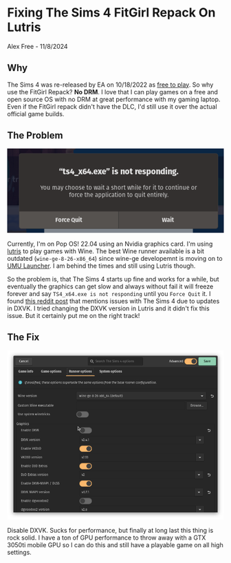 # Fixing The Sims 4 FitGirl Repack On Lutris

Alex Free - 11/8/2024

## Why

The Sims 4 was re-released by EA on 10/18/2022 as [free to play](https://help.ea.com/en/help/the-sims/the-sims-4/sims-4-free-to-play/). So why use the FitGirl Repack? **No DRM**. I love that I can play games on a free and open source OS with no DRM at great performance with my gaming laptop. Even if the FitGirl repack didn't have the DLC, I'd still use it over the actual official game builds. 

## The Problem
 
 ![exe-is-not-responding](exe-is-not-responding.png)

Currently, I'm on Pop OS! 22.04 using an Nvidia graphics card. I'm using [lutris](https://lutris.net/) to play games with Wine. The best Wine runner available is a bit outdated (`wine-ge-8-26-x86_64`) since wine-ge developemnt is moving on to [UMU Launcher](https://github.com/Open-Wine-Components/umu-launcher). I am behind the times and still using Lutris though.

So the problem is, that The Sims 4 starts up fine and works for a while, but eventually the graphics can get slow and always without fail it will freeze forever and say `TS4_x64.exe is not responding` until you `Force Quit` it. I found [this reddit post](https://web.archive.org/web/20220606181931/https://www.reddit.com/r/Piracy/comments/hwc6hf/sims4_fitgirl_repack_64_bit_version_on_linux/) that mentions issues with The Sims 4 due to updates in DXVK. I tried changing the DXVK version in Lutris and it didn't fix this issue. But it certainly put me on the right track!

## The Fix

![the-sims-4-settings-for-lutris](the-sims-4-fitgirl-settings-for-lutris.png)

Disable DXVK. Sucks for performance, but finally at long last this thing is rock solid. I have a ton of GPU performance to throw away with a GTX 3050ti mobile GPU so I can do this and still have a playable game on all high settings.